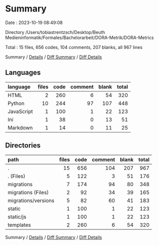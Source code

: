 # Summary

Date : 2023-10-19 08:49:08

Directory /Users/tobiastrentzsch/Desktop/Beuth Medieninformatik/Formales/Bachelorarbeit/DORA-Metrik/DORA-Metrics

Total : 15 files,  656 codes, 104 comments, 207 blanks, all 967 lines

Summary / [Details](details.md) / [Diff Summary](diff.md) / [Diff Details](diff-details.md)

## Languages
| language | files | code | comment | blank | total |
| :--- | ---: | ---: | ---: | ---: | ---: |
| HTML | 2 | 260 | 6 | 54 | 320 |
| Python | 10 | 244 | 97 | 107 | 448 |
| JavaScript | 1 | 100 | 1 | 22 | 123 |
| Ini | 1 | 38 | 0 | 13 | 51 |
| Markdown | 1 | 14 | 0 | 11 | 25 |

## Directories
| path | files | code | comment | blank | total |
| :--- | ---: | ---: | ---: | ---: | ---: |
| . | 15 | 656 | 104 | 207 | 967 |
| . (Files) | 5 | 122 | 3 | 51 | 176 |
| migrations | 7 | 174 | 94 | 80 | 348 |
| migrations (Files) | 2 | 92 | 34 | 39 | 165 |
| migrations/versions | 5 | 82 | 60 | 41 | 183 |
| static | 1 | 100 | 1 | 22 | 123 |
| static/js | 1 | 100 | 1 | 22 | 123 |
| templates | 2 | 260 | 6 | 54 | 320 |

Summary / [Details](details.md) / [Diff Summary](diff.md) / [Diff Details](diff-details.md)